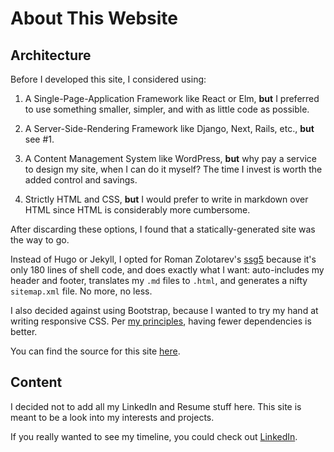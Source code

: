 # About This Website

## Architecture
Before I developed this site, I considered using:

1. A Single-Page-Application Framework like React or Elm, **but** I preferred
to use something smaller, simpler, and with as little code as
possible.

2. A Server-Side-Rendering Framework like Django, Next, Rails, etc., **but**
see #1.

3. A Content Management System like WordPress, **but** why pay a service to
design my site, when I can do it myself? The time I invest is worth the
added control and savings.

4. Strictly HTML and CSS, **but** I would prefer to write in markdown over HTML
since HTML is considerably more cumbersome.

After discarding these options, I found that a statically-generated site was
the way to go.

Instead of Hugo or Jekyll, I opted for Roman Zolotarev's
[ssg5](https://www.romanzolotarev.com/ssg.html) because it's only 180 lines of
shell code, and does exactly what I want: auto-includes my header and footer,
translates my `.md` files to `.html`, and generates a nifty `sitemap.xml` file.
No more, no less.

I also decided against using Bootstrap, because I wanted to try my hand at
writing responsive CSS. Per [my principles](/#principles), having fewer
dependencies is better.

You can find the source for this site [here](https://github.com/dannyvelas/ssg_website).

## Content

I decided not to add all my LinkedIn and Resume stuff here. This site is meant
to be a look into my interests and projects.

If you really wanted to see my timeline, you could check out
[LinkedIn](https://www.linkedin.com/in/dannyvelas/).
